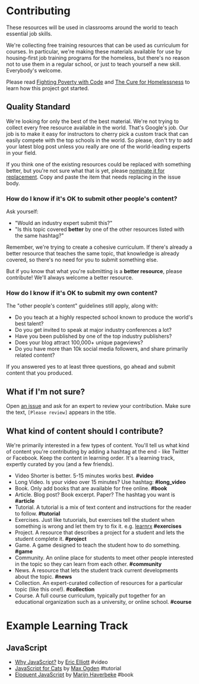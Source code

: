 # Contributing

These resources will be used in classrooms around the world to teach essential job skills.

We're collecting free training resources that can be used as curriculum for courses. In particular, we're making these materials available for use by housing-first job training programs for the homeless, but there's no reason not to use them in a regular school, or just to teach yourself a new skill. Everybody's welcome.

Please read [Fighting Poverty with Code](https://medium.com/javascript-scene/fighting-poverty-with-code-d1ed3ebd982d) and [The Cure for Homelessness](https://medium.com/end-homelessness/the-cure-for-homelessness-83ef0d621c71) to learn how this project got started.


## Quality Standard

We're looking for only the best of the best material. We're not trying to collect every free resource available in the world. That's Google's job. Our job is to make it easy for instructors to cherry pick a custom track that can easily compete with the top schools in the world. So please, don't try to add your latest blog post unless you really are one of the world-leading experts in your field.

If you think one of the existing resources could be replaced with something better, but you're not sure what that is yet, please [nominate it for replacement](https://github.com/jshomes/learning-resources/issues/new?title=[Replace?]). Copy and paste the item that needs replacing in the issue body.

### How do I know if it's OK to submit other people's content?

Ask yourself:

* "Would an industry expert submit this?"
* "Is this topic covered **better** by one of the other resources listed with the same hashtag?"

Remember, we're trying to create a cohesive curriculum. If there's already a better resource that teaches the same topic, that knowledge is already covered, so there's no need for you to submit something else.

But if you know that what you're submitting is a **better resource**, please contribute! We'll always welcome a better resource.


### How do I know if it's OK to submit my own content?

The "other people's content" guidelines still apply, along with:

* Do you teach at a highly respected school known to produce the world's best talent?
* Do you get invited to speak at major industry conferences a lot?
* Have you been published by one of the top industry publishers?
* Does your blog attract 100,000+ unique pageviews?
* Do you have more than 10k social media followers, and share primarily related content?

If you answered yes to at least three questions, go ahead and submit content that you produced.


## What if I'm not sure?

Open [an issue](https://github.com/jshomes/learning-resources/issues/new?title=[Please%20review]) and ask for an expert to review your contribution. Make sure the text, `[Please review]` appears in the title.


## What kind of content should I contribute?

We're primarily interested in a few types of content. You'll tell us what kind of content you're contributing by adding a hashtag at the end - like Twitter or Facebook. Keep the content in learning order. It's a learning track, expertly curated by you (and a few friends).

* Video Shorter is better. 5-15 minutes works best. **#video**
* Long Video. Is your video over 15 minutes? Use hashtag: **#long_video**
* Book. Only add books that are available for free online. **#book**
* Article. Blog post? Book excerpt. Paper? The hashtag you want is **#article**
* Tutorial. A tutorial is a mix of text content and instructions for the reader to follow. **#tutorial**
* Exercises. Just like tutuorials, but exercises tell the student when something is wrong and let them try to fix it. e.g. [learnrx](http://jhusain.github.io/learnrx/) **#exercises**
* Project. A resource that describes a project for a student and lets the student complete it. **#project**
* Game. A game designed to teach the student how to do something. **#game**
* Community. An online place for students to meet other people interested in the topic so they can learn from each other. **#community**
* News. A resource that lets the student track current developments about the topic. **#news**
* Collection. An expert-curated collection of resources for a particular topic (like this one!). **#collection**
* Course. A full course curriculum, typically put together for an educational organization such as a university, or online school. **#course**

# Example Learning Track

## JavaScript

* [Why JavaScript?](https://vimeo.com/101269995) by [Eric Elliott](https://twitter.com/_ericelliott) #video
* [JavaScript for Cats](https://medium.com/javascript-scene/learn-javascript-b631a4af11f2) by [Max Ogden](http://jsforcats.com/) #tutorial
* [Eloquent JavaScript](http://eloquentjavascript.net/) by [Marijn Haverbeke](marijnjh) #book
